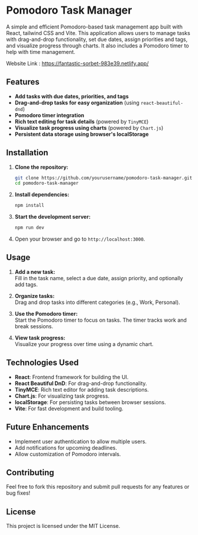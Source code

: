 # **Pomodoro Task Manager**

A simple and efficient Pomodoro-based task management app built with React, tailwind CSS and Vite. This application allows users to manage tasks with drag-and-drop functionality, set due dates, assign priorities and tags, and visualize progress through charts. It also includes a Pomodoro timer to help with time management.

Website Link : https://fantastic-sorbet-983e39.netlify.app/

## **Features**

- **Add tasks with due dates, priorities, and tags**
- **Drag-and-drop tasks for easy organization** (using `react-beautiful-dnd`)
- **Pomodoro timer integration**
- **Rich text editing for task details** (powered by `TinyMCE`)
- **Visualize task progress using charts** (powered by `Chart.js`)
- **Persistent data storage using browser's localStorage**

## **Installation**

1. **Clone the repository:**

   ```bash
   git clone https://github.com/yourusername/pomodoro-task-manager.git
   cd pomodoro-task-manager
   ```

2. **Install dependencies:**

   ```bash
   npm install
   ```

3. **Start the development server:**

   ```bash
   npm run dev
   ```

4. Open your browser and go to `http://localhost:3000`.

## **Usage**

1. **Add a new task:**  
   Fill in the task name, select a due date, assign priority, and optionally add tags.

2. **Organize tasks:**  
   Drag and drop tasks into different categories (e.g., Work, Personal).

3. **Use the Pomodoro timer:**  
   Start the Pomodoro timer to focus on tasks. The timer tracks work and break sessions.

4. **View task progress:**  
   Visualize your progress over time using a dynamic chart.

## **Technologies Used**

- **React**: Frontend framework for building the UI.
- **React Beautiful DnD**: For drag-and-drop functionality.
- **TinyMCE**: Rich text editor for adding task descriptions.
- **Chart.js**: For visualizing task progress.
- **localStorage**: For persisting tasks between browser sessions.
- **Vite**: For fast development and build tooling.

## **Future Enhancements**

- Implement user authentication to allow multiple users.
- Add notifications for upcoming deadlines.
- Allow customization of Pomodoro intervals.

## **Contributing**

Feel free to fork this repository and submit pull requests for any features or bug fixes!



## **License**

This project is licensed under the MIT License.
